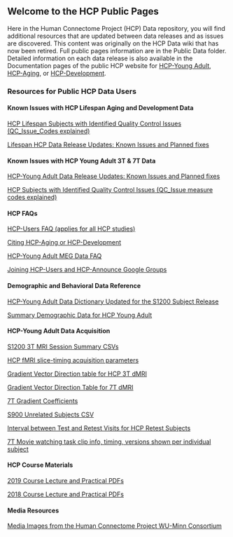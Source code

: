## Welcome to the HCP Public Pages

Here in the Human Connectome Project (HCP) Data repository, you will find additional resources that are updated between data releases and as issues are discovered. This content was originally on the HCP Data wiki that has now been retired. Full public pages information are in the Public Data folder. Detailed information on each data release is also available in the Documentation pages of the public HCP website for [HCP-Young Adult](https://www.humanconnectome.org/study/hcp-young-adult/documentation), [HCP-Aging](https://www.humanconnectome.org/study/hcp-lifespan-aging/documentation), or [HCP-Development](https://www.humanconnectome.org/study/hcp-lifespan-development/documentation).

### Resources for Public HCP Data Users 
#### Known Issues with HCP Lifespan Aging and Development Data

  [HCP Lifespan Subjects with Identified Quality Control Issues (QC_Issue_Codes explained)](https://github.com/jese11/HCP-wiki-public/blob/5e663f52353737aef1adc7a181bed40f998fce70/PublicData/HCP%20Lifespan%20Subjects%20with%20Identified%20Quality%20Control%20Issues%20(QC_Issue_Codes%20explained).md)
    
  [Lifespan HCP Data Release Updates: Known Issues and Planned fixes](/PublicData/Lifespan%20HCP%20Data%20Release%20Updates%20Known%20Issues%20and%20Planned%20fixes.md) 

#### Known Issues with HCP Young Adult 3T & 7T Data

  [HCP-Young Adult Data Release Updates: Known Issues and Planned fixes](PublicData/HCP%20Data%20Release%20Updates%20Known%20Issues%20and%20Planned%20fixes.md)
  
  [HCP Subjects with Identified Quality Control Issues (QC_Issue measure codes explained)](https://github.com/jese11/HCP-wiki-public/blob/3dc81c99244cf5134115bb95478a5452170b0b2d/PublicData/HCP%20Subjects%20with%20Identified%20Quality%20Control%20Issues%20(QC_Issue%20measure%20codes%20explained).md)
  

#### HCP FAQs

  [HCP-Users FAQ (applies for all HCP studies)](PublicData/HCP%20Users%20FAQ.md)
  
  [Citing HCP-Aging or HCP-Development](PublicData/Citing%20HCP-Aging%20or%20HCP-Development.md)
  
  [HCP-Young Adult MEG Data FAQ](PublicData/MEG%20Data%20FAQ.md)
  
  [Joining HCP-Users and HCP-Announce Google Groups](https://github.com/jese11/HCP-wiki-public/blob/3dc81c99244cf5134115bb95478a5452170b0b2d/PublicData/How%20to%20Join%20HCP-Users%20or%20HCP-Announce%20Google%20Groups.md)

#### Demographic and Behavioral Data Reference

  [HCP-Young Adult Data Dictionary Updated for the S1200 Subject Release](https://github.com/jese11/HCP-wiki-public/blob/3dc81c99244cf5134115bb95478a5452170b0b2d/PublicData/HCP-YA%20Data%20Dictionary-%20Updated%20for%20the%201200%20Subject%20Release.md)
  
  [Summary Demographic Data for HCP Young Adult](https://github.com/jese11/HCP-wiki-public/blob/3dc81c99244cf5134115bb95478a5452170b0b2d/PublicData/Summary%20Demographic%20Data%20for%20HCP%20Young%20Adult.md)

#### HCP-Young Adult Data Acquisition

  [S1200 3T MRI Session Summary CSVs](https://github.com/jese11/HCP-wiki-public/blob/3dc81c99244cf5134115bb95478a5452170b0b2d/PublicData/S1200%203T%20MRI%20Session%20Summary%20CSVs.md)
  
  [HCP fMRI slice-timing acquisition parameters](https://github.com/jese11/HCP-wiki-public/blob/3dc81c99244cf5134115bb95478a5452170b0b2d/PublicData/HCP%20fMRI%20slice-timing%20acquisition%20parameters.md)
  
  [Gradient Vector Direction table for HCP 3T dMRI](https://github.com/jese11/HCP-wiki-public/blob/3dc81c99244cf5134115bb95478a5452170b0b2d/PublicData/Gradient%20Vector%20Direction%20table%20for%20HCP%203T%20dMRI.md)
  
  [Gradient Vector Direction Table for 7T dMRI](https://github.com/jese11/HCP-wiki-public/blob/3dc81c99244cf5134115bb95478a5452170b0b2d/PublicData/Gradient%20Vector%20Direction%20Table%20for%207T%20dMRI.md)
  
  [7T Gradient Coefficients](PublicData/7T%20Gradient%20Coefficients.md)
  
  [S900 Unrelated Subjects CSV](PublicData/S900%20Unrelated%20Subjects%20CSV.md)
  
  [Interval between Test and Retest Visits for HCP Retest Subjects](https://github.com/jese11/HCP-wiki-public/blob/3dc81c99244cf5134115bb95478a5452170b0b2d/PublicData/Interval%20between%20Test%20and%20Retest%20Visits%20for%20HCP%20Retest%20Subjects.md)
  
  [7T Movie watching task clip info, timing, versions shown per individual subject](https://github.com/jese11/HCP-wiki-public/blob/3dc81c99244cf5134115bb95478a5452170b0b2d/PublicData/7T%20Movie%20watching%20task%20clip%20info%20timing%20versions%20shown%20per%20individual%20subject.md)
  

#### HCP Course Materials

  [2019 Course Lecture and Practical PDFs](https://store.humanconnectome.org/courses/2019/exploring-the-human-connectome.php)
  
  [2018 Course Lecture and Practical PDFs](https://store.humanconnectome.org/courses/2018/exploring-the-human-connectome.php)

#### Media Resources

  [Media Images from the Human Connectome Project WU-Minn Consortium](https://github.com/jese11/HCP-wiki-public/blob/3dc81c99244cf5134115bb95478a5452170b0b2d/PublicData/Media%20Images%20from%20the%20Human%20Connectome%20Project%20WU-Minn%20Consortium.md)
  
